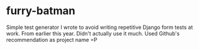 furry-batman
============

Simple test generator I wrote to avoid writing repetitive Django form tests at work. From earlier this year. Didn't actually use it much. Used Github's recommendation as project name =P
